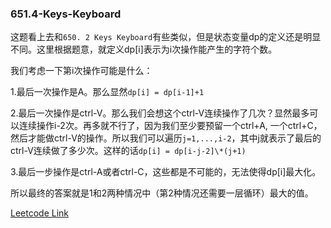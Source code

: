 ### 651.4-Keys-Keyboard

这题看上去和```650. 2 Keys Keyboard```有些类似，但是状态变量dp的定义还是明显不同。这里根据题意，就定义dp[i]表示为i次操作能产生的字符个数。

我们考虑一下第i次操作可能是什么：

1.最后一次操作是A。那么显然```dp[i] = dp[i-1]+1```

2.最后一次操作是ctrl-V。那么我们会想这个ctrl-V连续操作了几次？显然最多可以连续操作i-2次。再多就不行了，因为我们至少要预留一个ctrl+A, 一个ctrl+C，然后才能做ctrl-V的操作。所以我们可以遍历```j=1,...,i-2```，其中j就表示了最后的ctrl-V连续做了多少次。这样的话```dp[i] = dp[i-j-2]\*(j+1)```

3.最后一步操作是ctrl-A或者ctrl-C，这些都是不可能的，无法使得dp[i]最大化。

所以最终的答案就是1和2两种情况中（第2种情况还需要一层循环）最大的值。


[Leetcode Link](https://leetcode.com/problems/4-keys-keyboard)